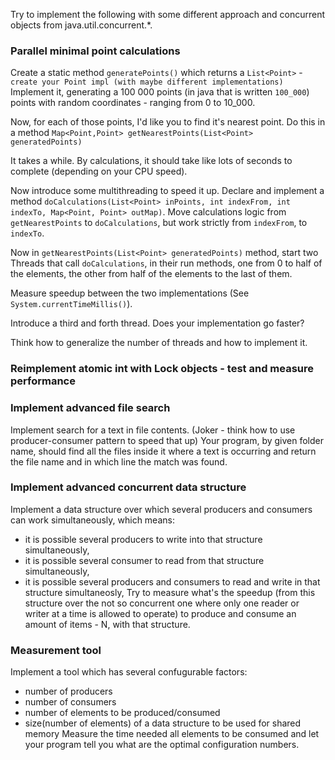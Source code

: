 Try to implement the following with some different approach and concurrent objects from java.util.concurrent.*.

### Parallel minimal point calculations

Create a static method `generatePoints()` which returns a `List<Point>` - `create your Point impl (with maybe different implementations)`
Implement it, generating a 100 000 points (in java that is written `100_000`) points with random coordinates - ranging from 0 to 10_000.

Now, for each of those points, I'd like you to find it's nearest point. Do this in a method `Map<Point,Point> getNearestPoints(List<Point> generatedPoints)`

It takes a while. By calculations, it should take like lots of seconds to complete (depending on your CPU speed).

Now introduce some multithreading to speed it up.
Declare and implement a method `doCalculations(List<Point> inPoints, int indexFrom, int indexTo, Map<Point, Point> outMap)`.
Move calculations logic from `getNearestPoints` to `doCalculations`, but work strictly from `indexFrom`, to `indexTo`.

Now in `getNearestPoints(List<Point> generatedPoints)` method, start two Threads that call `doCalculations`, in their run methods, one from 0 to half of the elements, the other from half of the elements to the last of them.

Measure speedup between the two implementations (See `System.currentTimeMillis()`).

Introduce a third and forth thread. Does your implementation go faster?

Think how to generalize the number of threads and how to implement it.

### Reimplement atomic int with Lock objects - test and measure performance

### Implement advanced file search
Implement search for a text in file contents. (Joker - think how to use producer-consumer pattern to speed that up)
Your program, by given folder name, should find all the files inside it where a text is occurring and return the file name and in which line the match was found.

### Implement advanced concurrent data structure
Implement a data structure over which several producers and consumers can work simultaneously, which means:
- it is possible several producers to write into that structure simultaneously,
- it is possible several consumer to read from that structure simultaneously,
- it is possible several producers and consumers to read and write in that structure simultaneosly,
Try to measure what's the speedup (from this structure over the not so concurrent one where only one reader or writer at a time is allowed to operate) to produce and consume an amount of items - N, with that structure.


### Measurement tool
Implement a tool which has several confugurable factors:
- number of producers
- number of consumers
- number of elements to be produced/consumed
- size(number of elements) of a data structure to be used for shared memory
Measure the time needed all elements to be consumed and let your program tell you what are the optimal configuration numbers.
